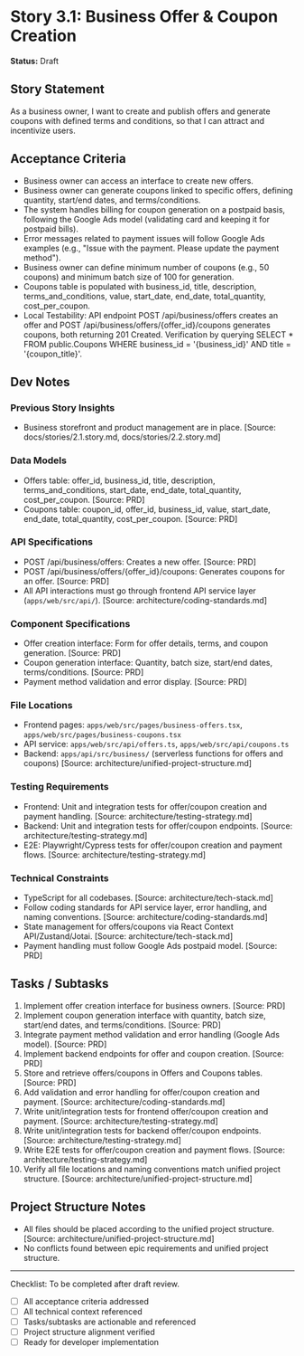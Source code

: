 # Story 3.1: Business Offer & Coupon Creation

**Status:** Draft

## Story Statement
As a business owner,
I want to create and publish offers and generate coupons with defined terms and conditions,
so that I can attract and incentivize users.

## Acceptance Criteria
- Business owner can access an interface to create new offers.
- Business owner can generate coupons linked to specific offers, defining quantity, start/end dates, and terms/conditions.
- The system handles billing for coupon generation on a postpaid basis, following the Google Ads model (validating card and keeping it for postpaid bills).
- Error messages related to payment issues will follow Google Ads examples (e.g., "Issue with the payment. Please update the payment method").
- Business owner can define minimum number of coupons (e.g., 50 coupons) and minimum batch size of 100 for generation.
- Coupons table is populated with business_id, title, description, terms_and_conditions, value, start_date, end_date, total_quantity, cost_per_coupon.
- Local Testability: API endpoint POST /api/business/offers creates an offer and POST /api/business/offers/{offer_id}/coupons generates coupons, both returning 201 Created. Verification by querying SELECT * FROM public.Coupons WHERE business_id = '{business_id}' AND title = '{coupon_title}'.

## Dev Notes
### Previous Story Insights
- Business storefront and product management are in place. [Source: docs/stories/2.1.story.md, docs/stories/2.2.story.md]

### Data Models
- Offers table: offer_id, business_id, title, description, terms_and_conditions, start_date, end_date, total_quantity, cost_per_coupon. [Source: PRD]
- Coupons table: coupon_id, offer_id, business_id, value, start_date, end_date, total_quantity, cost_per_coupon. [Source: PRD]

### API Specifications
- POST /api/business/offers: Creates a new offer. [Source: PRD]
- POST /api/business/offers/{offer_id}/coupons: Generates coupons for an offer. [Source: PRD]
- All API interactions must go through frontend API service layer (`apps/web/src/api/`). [Source: architecture/coding-standards.md]

### Component Specifications
- Offer creation interface: Form for offer details, terms, and coupon generation. [Source: PRD]
- Coupon generation interface: Quantity, batch size, start/end dates, terms/conditions. [Source: PRD]
- Payment method validation and error display. [Source: PRD]

### File Locations
- Frontend pages: `apps/web/src/pages/business-offers.tsx`, `apps/web/src/pages/business-coupons.tsx`
- API service: `apps/web/src/api/offers.ts`, `apps/web/src/api/coupons.ts`
- Backend: `apps/api/src/business/` (serverless functions for offers and coupons)
[Source: architecture/unified-project-structure.md]

### Testing Requirements
- Frontend: Unit and integration tests for offer/coupon creation and payment handling. [Source: architecture/testing-strategy.md]
- Backend: Unit and integration tests for offer/coupon endpoints. [Source: architecture/testing-strategy.md]
- E2E: Playwright/Cypress tests for offer/coupon creation and payment flows. [Source: architecture/testing-strategy.md]

### Technical Constraints
- TypeScript for all codebases. [Source: architecture/tech-stack.md]
- Follow coding standards for API service layer, error handling, and naming conventions. [Source: architecture/coding-standards.md]
- State management for offers/coupons via React Context API/Zustand/Jotai. [Source: architecture/tech-stack.md]
- Payment handling must follow Google Ads postpaid model. [Source: PRD]

## Tasks / Subtasks
1. Implement offer creation interface for business owners. [Source: PRD]
2. Implement coupon generation interface with quantity, batch size, start/end dates, and terms/conditions. [Source: PRD]
3. Integrate payment method validation and error handling (Google Ads model). [Source: PRD]
4. Implement backend endpoints for offer and coupon creation. [Source: PRD]
5. Store and retrieve offers/coupons in Offers and Coupons tables. [Source: PRD]
6. Add validation and error handling for offer/coupon creation and payment. [Source: architecture/coding-standards.md]
7. Write unit/integration tests for frontend offer/coupon creation and payment. [Source: architecture/testing-strategy.md]
8. Write unit/integration tests for backend offer/coupon endpoints. [Source: architecture/testing-strategy.md]
9. Write E2E tests for offer/coupon creation and payment flows. [Source: architecture/testing-strategy.md]
10. Verify all file locations and naming conventions match unified project structure. [Source: architecture/unified-project-structure.md]

## Project Structure Notes
- All files should be placed according to the unified project structure. [Source: architecture/unified-project-structure.md]
- No conflicts found between epic requirements and unified project structure.

---

Checklist: To be completed after draft review.
- [ ] All acceptance criteria addressed
- [ ] All technical context referenced
- [ ] Tasks/subtasks are actionable and referenced
- [ ] Project structure alignment verified
- [ ] Ready for developer implementation 